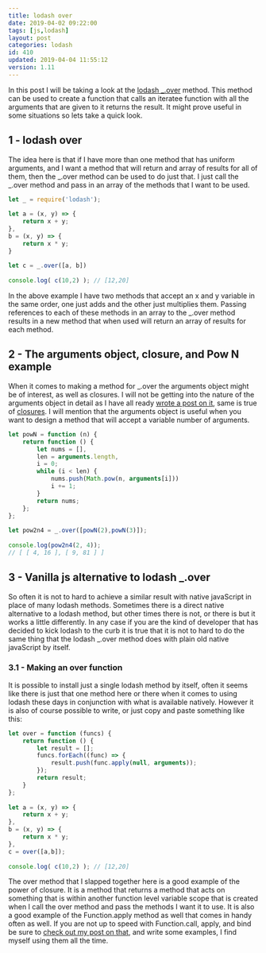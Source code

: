 ```yaml
---
title: lodash over
date: 2019-04-02 09:22:00
tags: [js,lodash]
layout: post
categories: lodash
id: 410
updated: 2019-04-04 11:55:12
version: 1.11
---
```


In this post I will be taking a look at the [lodash \_.over](https://lodash.com/docs/4.17.11#over) method. This method can be used to create a function that calls an iteratee function with all the arguments that are given to it returns the result. It might prove useful in some situations so lets take a quick look.

<!-- more -->

## 1 - lodash over

The idea here is that if I have more than one method that has uniform arguments, and I want a method that will return and array of results for all of them, then the \_.over method can be used to do just that. I just call the \_.over method and pass in an array of the methods that I want to be used.

```js
let _ = require('lodash');
 
let a = (x, y) => {
    return x + y;
},
b = (x, y) => {
    return x * y;
}
 
let c = _.over([a, b])
 
console.log( c(10,2) ); // [12,20]
```

In the above example I have two methods that accept an x and y variable in the same order, one just adds and the other just multiplies them. Passing references to each of these methods in an array to the \_.over method results in a new method that when used will return an array of results for each method.


## 2 - The arguments object, closure, and Pow N example

When it comes to making a method for \_.over the arguments object might be of interest, as well as closures. I will not be getting into the nature of the arguments object in detail as I have all ready [wrote a post on it](/2019/01/21/js-javascript-arguments-object/), same is true of [closures](/2019/02/22/js-javascript-closure/). I will mention that the arguments object is useful when you want to design a method that will accept a variable number of arguments.

```js
let powN = function (n) {
    return function () {
        let nums = [],
        len = arguments.length,
        i = 0;
        while (i < len) {
            nums.push(Math.pow(n, arguments[i]))
            i += 1;
        }
        return nums;
    };
};
 
let pow2n4 = _.over([powN(2),powN(3)]);
 
console.log(pow2n4(2, 4));
// [ [ 4, 16 ], [ 9, 81 ] ] 
```

## 3 - Vanilla js alternative to lodash \_.over

So often it is not to hard to achieve a similar result with native javaScript in place of many lodash methods. Sometimes there is a direct native alternative to a lodash method, but other times there is not, or there is but it works a little differently. In any case if you are the kind of developer that has decided to kick lodash to the curb it is true that it is not to hard to do the same thing that the lodash \_.over method does with plain old native javaScript by itself.

### 3.1 - Making an over function

It is possible to install just a single lodash method by itself, often it seems like there is just that one method here or there when it comes to using lodash these days in conjunction with what is available natively. However it is also of course possible to write, or just copy and paste something like this:

```js
let over = function (funcs) {
    return function () {
        let result = [];
        funcs.forEach((func) => {
            result.push(func.apply(null, arguments));
        });
        return result;
    }
};
 
let a = (x, y) => {
    return x + y;
},
b = (x, y) => {
    return x * y;
},
c = over([a,b]);
 
console.log( c(10,2) ); // [12,20]
```

The over method that I slapped together here is a good example of the power of closure. It is a method that returns a method that acts on something that is within another function level variable scope that is created when I call the over method and pass the methods I want it to use. It is also a good example of the Function.apply method as well that comes in handy often as well. If you are not up to speed with Function.call, apply, and bind be sure to [check out my post on that](/2017/09/21/js-call-apply-and-bind/), and write some examples, I find myself using them all the time.

